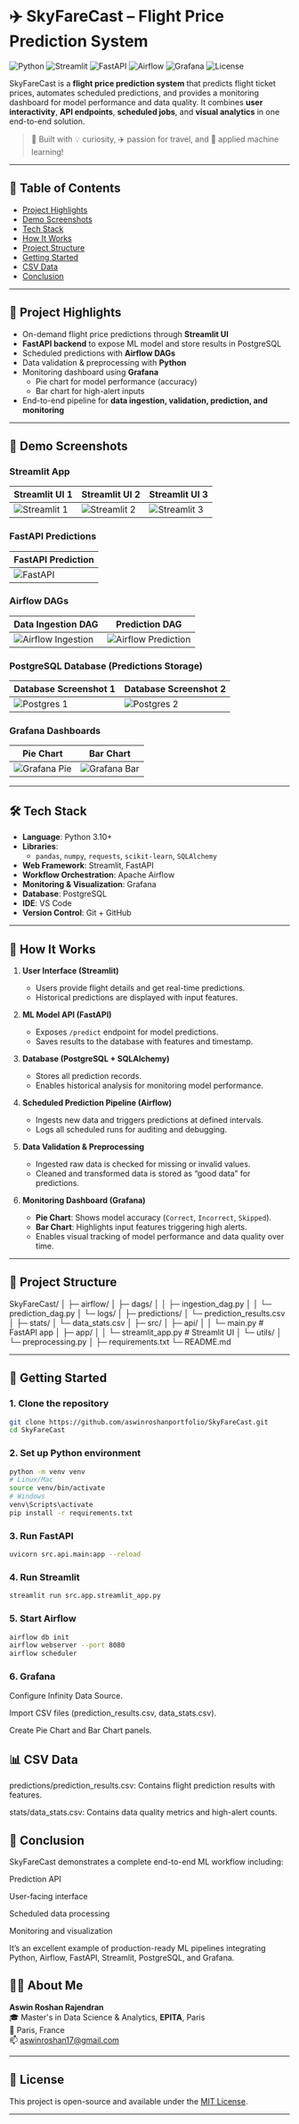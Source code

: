 # ✈️ SkyFareCast – Flight Price Prediction System

![Python](https://img.shields.io/badge/Python-3.10-blue?logo=python&logoColor=white)
![Streamlit](https://img.shields.io/badge/Built%20with-Streamlit-orange?logo=streamlit)
![FastAPI](https://img.shields.io/badge/Backend-FastAPI-lightgrey)
![Airflow](https://img.shields.io/badge/Workflow-Airflow-blueviolet)
![Grafana](https://img.shields.io/badge/Monitoring-Grafana-red)
![License](https://img.shields.io/badge/License-MIT-green)

SkyFareCast is a **flight price prediction system** that predicts flight ticket prices, automates scheduled predictions, and provides a monitoring dashboard for model performance and data quality. It combines **user interactivity**, **API endpoints**, **scheduled jobs**, and **visual analytics** in one end-to-end solution.

> 🚀 Built with 💡 curiosity, ✈️ passion for travel, and 🧠 applied machine learning!  

---

## 🌟 Table of Contents

- [Project Highlights](#project-highlights)  
- [Demo Screenshots](#demo-screenshots)  
- [Tech Stack](#tech-stack)  
- [How It Works](#how-it-works)  
- [Project Structure](#project-structure)  
- [Getting Started](#getting-started)  
- [CSV Data](#csv-data)  
- [Conclusion](#conclusion)  

---

## 🌟 Project Highlights

- On-demand flight price predictions through **Streamlit UI**
- **FastAPI backend** to expose ML model and store results in PostgreSQL
- Scheduled predictions with **Airflow DAGs**
- Data validation & preprocessing with **Python**
- Monitoring dashboard using **Grafana**  
  - Pie chart for model performance (accuracy)  
  - Bar chart for high-alert inputs  
- End-to-end pipeline for **data ingestion, validation, prediction, and monitoring**

---
## 📸 Demo Screenshots

### Streamlit App
| Streamlit UI 1 | Streamlit UI 2 | Streamlit UI 3 |
|----------------|----------------|----------------|
| ![Streamlit 1](https://github.com/aswinroshanrajendran/SkyFareCast/blob/main/images/streamlit%20-1.png) | ![Streamlit 2](https://github.com/aswinroshanrajendran/SkyFareCast/blob/main/images/streamlit%20-%202.png) | ![Streamlit 3](https://github.com/aswinroshanrajendran/SkyFareCast/blob/main/images/streamlit%20-%203.png) |

### FastAPI Predictions
| FastAPI Prediction |
|------------------|
| ![FastAPI](https://github.com/aswinroshanrajendran/SkyFareCast/blob/main/images/Fast%20api%20-%201.png) |

### Airflow DAGs
| Data Ingestion DAG | Prediction DAG |
|------------------|----------------|
| ![Airflow Ingestion](https://github.com/aswinroshanrajendran/SkyFareCast/blob/main/images/Airflow%20-%201.png) | ![Airflow Prediction](https://github.com/aswinroshanrajendran/SkyFareCast/blob/main/images/Airflow%20-%202.png) |

### PostgreSQL Database (Predictions Storage)
| Database Screenshot 1 | Database Screenshot 2 |
|----------------------|----------------------|
| ![Postgres 1](https://github.com/aswinroshanrajendran/SkyFareCast/blob/main/images/pg%20-%201.png) | ![Postgres 2](https://github.com/aswinroshanrajendran/SkyFareCast/blob/main/images/pg%20-%202.png) |

### Grafana Dashboards
| Pie Chart | Bar Chart |
|-----------|-----------|
| ![Grafana Pie](https://github.com/aswinroshanrajendran/SkyFareCast/blob/main/images/grafana%20-%201.png) | ![Grafana Bar](https://github.com/aswinroshanrajendran/SkyFareCast/blob/main/images/grafana%20-%201.png) |

---

## 🛠 Tech Stack

- **Language**: Python 3.10+  
- **Libraries**: 
  - `pandas`, `numpy`, `requests`, `scikit-learn`, `SQLAlchemy`  
- **Web Framework**: Streamlit, FastAPI  
- **Workflow Orchestration**: Apache Airflow  
- **Monitoring & Visualization**: Grafana  
- **Database**: PostgreSQL  
- **IDE**: VS Code  
- **Version Control**: Git + GitHub  

---

## 🧠 How It Works

1. **User Interface (Streamlit)**  
   - Users provide flight details and get real-time predictions.  
   - Historical predictions are displayed with input features.  

2. **ML Model API (FastAPI)**  
   - Exposes `/predict` endpoint for model predictions.  
   - Saves results to the database with features and timestamp.  

3. **Database (PostgreSQL + SQLAlchemy)**  
   - Stores all prediction records.  
   - Enables historical analysis for monitoring model performance.  

4. **Scheduled Prediction Pipeline (Airflow)**  
   - Ingests new data and triggers predictions at defined intervals.  
   - Logs all scheduled runs for auditing and debugging.  

5. **Data Validation & Preprocessing**  
   - Ingested raw data is checked for missing or invalid values.  
   - Cleaned and transformed data is stored as “good data” for predictions.  

6. **Monitoring Dashboard (Grafana)**  
   - **Pie Chart**: Shows model accuracy (`Correct`, `Incorrect`, `Skipped`).  
   - **Bar Chart**: Highlights input features triggering high alerts.  
   - Enables visual tracking of model performance and data quality over time.  

---

## 📂 Project Structure
SkyFareCast/
│
├─ airflow/
│  ├─ dags/
│  │  ├─ ingestion_dag.py
│  │  └─ prediction_dag.py
│  └─ logs/
│
├─ predictions/
│  └─ prediction_results.csv
│
├─ stats/
│  └─ data_stats.csv
│
├─ src/
│  ├─ api/
│  │  └─ main.py           # FastAPI app
│  ├─ app/
│  │  └─ streamlit_app.py  # Streamlit UI
│  └─ utils/
│     └─ preprocessing.py
│
├─ requirements.txt
└─ README.md

---

## 🚀 Getting Started

### **1. Clone the repository**
```bash
git clone https://github.com/aswinroshanportfolio/SkyFareCast.git
cd SkyFareCast
```

### **2. Set up Python environment**
```bash
python -m venv venv
# Linux/Mac
source venv/bin/activate  
# Windows
venv\Scripts\activate     
pip install -r requirements.txt
```

### **3. Run FastAPI**
```bash
uvicorn src.api.main:app --reload

```

### **4. Run Streamlit**
```bash
streamlit run src.app.streamlit_app.py

```

### **5. Start Airflow**

```bash
airflow db init
airflow webserver --port 8080
airflow scheduler

```

### **6. Grafana**

Configure Infinity Data Source.

Import CSV files (prediction_results.csv, data_stats.csv).

Create Pie Chart and Bar Chart panels.

## **📊 CSV Data**

predictions/prediction_results.csv: Contains flight prediction results with features.

stats/data_stats.csv: Contains data quality metrics and high-alert counts.

## **🏁 Conclusion**

SkyFareCast demonstrates a complete end-to-end ML workflow including:

Prediction API

User-facing interface

Scheduled data processing

Monitoring and visualization

It’s an excellent example of production-ready ML pipelines integrating Python, Airflow, FastAPI, Streamlit, PostgreSQL, and Grafana.

## 🙋‍♂️ About Me

**Aswin Roshan Rajendran**  
🎓 Master's in Data Science & Analytics, **EPITA**, Paris  
📍 Paris, France  
📫 [aswinroshan17@gmail.com](mailto:aswinroshan17@gmail.com)

---

## 📜 License

This project is open-source and available under the [MIT License](LICENSE).

---
